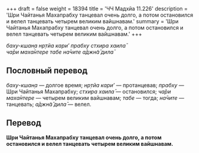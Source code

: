 +++
draft = false
weight = 18394
title = 'ЧЧ Мадхйа 11.226'
description = 'Шри Чайтанья Махапрабху танцевал очень долго, а потом остановился и велел танцевать четырем великим вайшнавам.'
summary = 'Шри Чайтанья Махапрабху танцевал очень долго, а потом остановился и велел танцевать четырем великим вайшнавам.'
+++

_баху-кшан̣а нр̣тйа кари’ прабху стхира хаила̄  
ча̄ри маха̄нтере табе на̄чите а̄джн̃а̄ дила̄_

## Пословный перевод

_баху_\-_кшан̣а_ — долгое время; _нр̣тйа_ _кари’_ — протанцевав; _прабху_ — Шри Чайтанья Махапрабху; _стхира_ _хаила̄_ — остановился; _ча̄ри_ _маха̄нтере_ — четырем великим вайшнавам; _табе_ — тогда; _на̄чите_ — танцевать; _а̄джн̃а̄_ _дила̄_ — велел.

## Перевод

**Шри Чайтанья Махапрабху танцевал очень долго, а потом остановился и велел танцевать четырем великим вайшнавам.**
